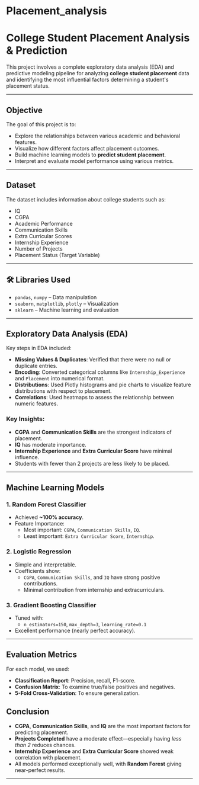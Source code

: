 # Placement_analysis
#  College Student Placement Analysis & Prediction

This project involves a complete exploratory data analysis (EDA) and predictive modeling pipeline for analyzing **college student placement** data and identifying the most influential factors determining a student's placement status.

---

##  Objective

The goal of this project is to:
- Explore the relationships between various academic and behavioral features.
- Visualize how different factors affect placement outcomes.
- Build machine learning models to **predict student placement**.
- Interpret and evaluate model performance using various metrics.

---

##  Dataset

The dataset includes information about college students such as:

- IQ
- CGPA
- Academic Performance
- Communication Skills
- Extra Curricular Scores
- Internship Experience
- Number of Projects
- Placement Status (Target Variable)

---

## 🛠 Libraries Used

- `pandas`, `numpy` – Data manipulation
- `seaborn`, `matplotlib`, `plotly` – Visualization
- `sklearn` – Machine learning and evaluation

---

##  Exploratory Data Analysis (EDA)

Key steps in EDA included:

- **Missing Values & Duplicates**: Verified that there were no null or duplicate entries.
- **Encoding**: Converted categorical columns like `Internship_Experience` and `Placement` into numerical format.
- **Distributions**: Used Plotly histograms and pie charts to visualize feature distributions with respect to placement.
- **Correlations**: Used heatmaps to assess the relationship between numeric features.

###  Key Insights:

- **CGPA** and **Communication Skills** are the strongest indicators of placement.
- **IQ** has moderate importance.
- **Internship Experience** and **Extra Curricular Score** have minimal influence.
- Students with fewer than 2 projects are less likely to be placed.

---

##  Machine Learning Models

### 1. Random Forest Classifier
- Achieved **~100% accuracy**.
- Feature Importance:
  - Most important: `CGPA`, `Communication Skills`, `IQ`.
  - Least important: `Extra Curricular Score`, `Internship`.

### 2. Logistic Regression
- Simple and interpretable.
- Coefficients show:
  - `CGPA`, `Communication Skills`, and `IQ` have strong positive contributions.
  - Minimal contribution from internship and extracurriculars.

### 3. Gradient Boosting Classifier
- Tuned with:
  - `n_estimators=150`, `max_depth=3`, `learning_rate=0.1`
- Excellent performance (nearly perfect accuracy).

---

##  Evaluation Metrics

For each model, we used:
- **Classification Report**: Precision, recall, F1-score.
- **Confusion Matrix**: To examine true/false positives and negatives.
- **5-Fold Cross-Validation**: To ensure generalization.


##  Conclusion

- **CGPA**, **Communication Skills**, and **IQ** are the most important factors for predicting placement.
- **Projects Completed** have a moderate effect—especially having *less than 2* reduces chances.
- **Internship Experience** and **Extra Curricular Score** showed weak correlation with placement.
- All models performed exceptionally well, with **Random Forest** giving near-perfect results.

---

